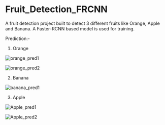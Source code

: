 # Fruit_Detection_FRCNN
A fruit detection project built to detect 3 different fruits like Orange, Apple and Banana. A Faster-RCNN based model is used for training.

Prediction:-
1. Orange

![orange_pred1](https://user-images.githubusercontent.com/98344033/196002279-f2fe7cf6-9e5c-4fb2-a6bf-0d90a3edd788.png)

![orange_pred2](https://user-images.githubusercontent.com/98344033/196019064-f51590cc-1493-4bfc-9766-5ca3ebab25c0.png)

2. Banana

![banana_pred1](https://user-images.githubusercontent.com/98344033/196002284-c7b9bafb-7873-4fb0-b8b6-beaa8b801d9b.png)

3. Apple

![Apple_pred1](https://user-images.githubusercontent.com/98344033/196002303-24283855-105e-4a36-a53d-2763d081eee5.png)

![Apple_pred2](https://user-images.githubusercontent.com/98344033/196019051-3bfec785-c465-4d25-a203-805331f4b96d.png)

